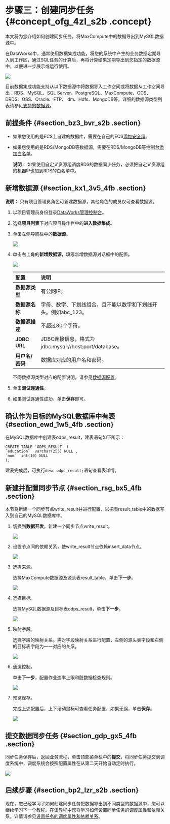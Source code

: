 # 步骤三：创建同步任务 {#concept_ofg_4zl_s2b .concept}

本文将为您介绍如何创建同步任务，将MaxCompute中的数据导出到MySQL数据源中。

在DataWorks中，通常使用数据集成功能，将您的系统中产生的业务数据定期导入到工作区，通过SQL任务的计算后，再将计算结果定期导出到您指定的数据源中，以便进一步展示或运行使用。

![](http://static-aliyun-doc.oss-cn-hangzhou.aliyuncs.com/assets/img/16182/15540987378989_zh-CN.png)

目前数据集成功能支持从以下数据源中将数据导入工作空间或将数据从工作空间导出：RDS、MySQL、SQL Server、PostgreSQL、MaxCompute、OCS、DRDS、OSS、Oracle、FTP、 dm、Hdfs、MongoDB等，详细的数据源类型列表请参见[支持的数据源](../../../../../intl.zh-CN/使用指南/数据集成/数据源配置/支持的数据源.md#)。

## 前提条件 {#section_bz3_bvr_s2b .section}

-   如果您使用的是ECS上自建的数据库，需要在自己的ECS[添加安全组](../../../../../intl.zh-CN/使用指南/数据集成/常见配置/添加安全组.md#)。
-   如果您使用的是RDS/MongoDB等数据源，需要在RDS/MongoDB等控制台[添加白名单](../../../../../intl.zh-CN/使用指南/数据集成/常见配置/添加白名单.md#)。

    **说明：** 如果使用自定义资源组调度RDS的数据同步任务，必须把自定义资源组的机器IP也加到RDS的白名单中。


## 新增数据源 {#section_kx1_3v5_4fb .section}

**说明：** 只有项目管理员角色可新建数据源，其他角色的成员仅可查看数据源。

1.  以项目管理员身份登录[DataWorks管理控制台](https://workbench.data.aliyun.com/console)。
2.  选择**项目列表**下对应项目操作栏中的**进入数据集成**。
3.  单击左侧导航栏中的**数据源**。

    ![](http://static-aliyun-doc.oss-cn-hangzhou.aliyuncs.com/assets/img/16182/15540987378990_zh-CN.png)

4.  单击右上角的**新增数据源**，填写新增数据源对话框中的配置。

    ![](http://static-aliyun-doc.oss-cn-hangzhou.aliyuncs.com/assets/img/16182/15540987378991_zh-CN.jpg)

    |配置|说明|
    |:-|:-|
    |**数据源类型**|有公网IP。|
    |**数据源名称**|字母、数字、下划线组合，且不能以数字和下划线开头。例如abc\_123。|
    |**数据源描述**|不超过80个字符。|
    |**JDBC URL**|JDBC连接信息，格式为jdbc:mysql://host:port/database。|
    |**用户名/密码**|数据库对应的用户名和密码。|

    不同数据源类型对应的配置说明，请参见[数据源配置](../../../../../intl.zh-CN/使用指南/数据集成/数据源配置/配置MySQL数据源.md#)。

5.  单击**测试连通性**。
6.  如果测试连通性成功，单击**保存**即可。

## 确认作为目标的MySQL数据库中有表 {#section_ewd_1w5_4fb .section}

在MySQL数据库中创建表odps\_result，建表语句如下所示：

```
CREATE TABLE `ODPS_RESULT` (
`education`  varchar(255) NULL ,
`num`  int(10) NULL 
);
```

建表完成后，可执行`desc odps_result;`语句查看表详情。

## 新建并配置同步节点 {#section_rsg_bx5_4fb .section}

本节将新建一个同步节点write\_result并进行配置，以把表result\_table中的数据写入到自己的MySQL数据库中。

1.  切换到**数据开发**，新建一个同步节点write\_result。

    ![](http://static-aliyun-doc.oss-cn-hangzhou.aliyuncs.com/assets/img/16182/15540987378992_zh-CN.png)

2.  设置节点间的依赖关系，使write\_result节点依赖insert\_data节点。

    ![](http://static-aliyun-doc.oss-cn-hangzhou.aliyuncs.com/assets/img/16182/15540987378993_zh-CN.png)

3.  选择来源。

    选择MaxCompute数据源及源头表result\_table，单击**下一步**。

    ![](http://static-aliyun-doc.oss-cn-hangzhou.aliyuncs.com/assets/img/16182/15540987388994_zh-CN.png)

4.  选择目标。

    选择MySQL数据源及目标表odps\_result，单击**下一步**。

    ![](http://static-aliyun-doc.oss-cn-hangzhou.aliyuncs.com/assets/img/16182/15540987388995_zh-CN.png)

5.  映射字段。

    选择字段的映射关系。需对字段映射关系进行配置，左侧的源头表字段和右侧的目标表字段为一一对应的关系。

    ![](http://static-aliyun-doc.oss-cn-hangzhou.aliyuncs.com/assets/img/16182/15540987388996_zh-CN.png)

6.  通道控制。

    单击**下一步**，配置作业速率上限和脏数据检查规则。

    ![](http://static-aliyun-doc.oss-cn-hangzhou.aliyuncs.com/assets/img/16182/15540987388997_zh-CN.png)

7.  预览保存。

    完成上述配置后，上下滚动鼠标可查看任务配置，如果无误，单击**保存**。

    ![](http://static-aliyun-doc.oss-cn-hangzhou.aliyuncs.com/assets/img/16182/15540987388998_zh-CN.png)


## 提交数据同步任务 {#section_gdp_gx5_4fb .section}

同步任务保存后，返回业务流程，单击顶部菜单栏中的**提交**，将同步任务提交到调度系统中，调度系统会按照配置属性在从第二天开始自动定时执行。

![](http://static-aliyun-doc.oss-cn-hangzhou.aliyuncs.com/assets/img/16182/15540987388999_zh-CN.png)

## 后续步骤 {#section_bp2_lzr_s2b .section}

现在，您已经学习了如何创建同步任务把数据导出到不同类型的数据源中，您可以继续学习下一个教程。在该教程中您将学习如何设置同步任务的调度属性和依赖关系。详情请参见[设置任务的调度属性和依赖关系](intl.zh-CN/快速开始/步骤四：设置周期和依赖.md#)。

